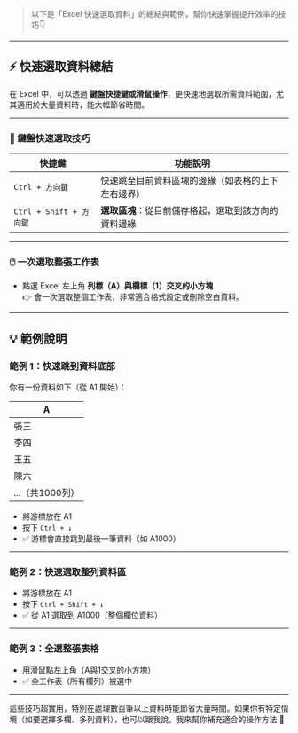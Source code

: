 > 以下是「Excel 快速選取資料」的總結與範例，幫你快速掌握提升效率的技巧👇

---

## ⚡ 快速選取資料總結

在 Excel 中，可以透過 **鍵盤快捷鍵或滑鼠操作**，更快速地選取所需資料範圍，尤其適用於大量資料時，能大幅節省時間。

---

### 🎹 鍵盤快速選取技巧

| 快捷鍵 | 功能說明 |
|--------|----------|
| `Ctrl + 方向鍵` | 快速跳至目前資料區塊的邊緣（如表格的上下左右邊界） |
| `Ctrl + Shift + 方向鍵` | **選取區塊**：從目前儲存格起，選取到該方向的資料邊緣 |

---

### 🖱️ 一次選取整張工作表

- 點選 Excel 左上角 **列標（A）與欄標（1）交叉的小方塊**  
👉 會一次選取整個工作表，非常適合格式設定或刪除空白資料。

---

## 💡 範例說明

### 範例 1：快速跳到資料底部

你有一份資料如下（從 A1 開始）：

| A      |
|--------|
| 張三   |
| 李四   |
| 王五   |
| 陳六   |
| ...（共1000列） |

- 將游標放在 A1
- 按下 `Ctrl + ↓`
- ✅ 游標會直接跳到最後一筆資料（如 A1000）

---

### 範例 2：快速選取整列資料區

- 將游標放在 A1
- 按下 `Ctrl + Shift + ↓`
- ✅ 從 A1 選取到 A1000（整個欄位資料）

---

### 範例 3：全選整張表格

- 用滑鼠點左上角（A與1交叉的小方塊）
- ✅ 全工作表（所有欄列）被選中

---

這些技巧超實用，特別在處理數百筆以上資料時能節省大量時間。如果你有特定情境（如要選擇多欄、多列資料），也可以跟我說，我來幫你補充適合的操作方法 🙌